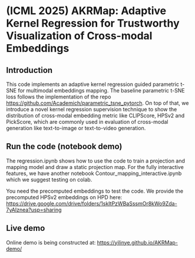 # (ICML 2025) AKRMap: Adaptive Kernel Regression for Trustworthy Visualization of Cross-modal Embeddings
## Introduction
This code implements an adaptive kernel regression guided parametric t-SNE for multimodal embeddings mapping.
The baseline parametric t-SNE loss follows the implementation of the repo https://github.com/Academich/parametric_tsne_pytorch.
On top of that, we introduce a novel kernel regression supervision technique to show the distribution of cross-modal embedding metric like CLIPScore, HPSv2 and PickScore, which are commonly used in evaluation of cross-modal generation like text-to-image or text-to-video generation.

## Run the code (notebook demo)
The regression.ipynb shows how to use the code to train a projection and mapping model and draw a static projection map.
For the fully interactive features, we have another notebook Contour_mapping_interactive.ipynb which we suggest testing on colab.

You need the precomputed embeddings to test the code.
We provide the precomputed HPSv2 embeddings on HPD here: https://drive.google.com/drive/folders/1skItPzWBaSssmOr8kWo9Zda-7yAIznea?usp=sharing

## Live demo
Online demo is being constructed at: https://yilinye.github.io/AKRMap-demo/
  
